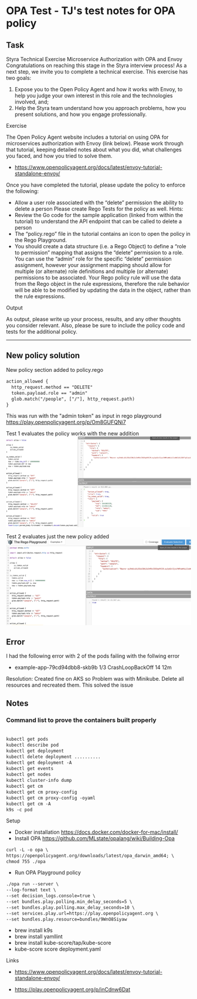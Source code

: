 # OPA Test - TJ's test notes for OPA policy

## Task

 Styra Technical Exercise
Microservice Authorization with OPA and Envoy
Congratulations on reaching this stage in the Styra interview process! As a next step, we invite you to complete a technical exercise. This exercise has two goals:
1. Expose you to the Open Policy Agent and how it works with Envoy, to help you judge your own interest in this role and the technologies involved, and;
2. Help the Styra team understand how you approach problems, how you present solutions, and how you engage professionally.

Exercise

The Open Policy Agent website includes a tutorial on using OPA for microservices authorization with Envoy (link below). Please work through that tutorial, keeping detailed notes about what you did, what challenges you faced, and how you tried to solve them.
* https://www.openpolicyagent.org/docs/latest/envoy-tutorial-standalone-envoy/ 

Once you have completed the tutorial, please update the policy to enforce the following:
* Allow a user role associated with the “delete” permission the ability to delete a person
Please create Rego Tests for the policy as well.
Hints:
* Review the Go code for the sample application (linked from within the tutorial) to
understand the API endpoint that can be called to delete a person
* The “policy.rego” file in the tutorial contains an icon   to open the policy in the Rego
Playground.
* You should create a data structure (i.e. a Rego Object) to define a “role to permission” mapping that assigns the “delete” permission to a role. You can use the “admin” role for the specific “delete” permission assignment, however your assignment mapping should allow for multiple (or alternate) role definitions and multiple (or alternate) permissions to be associated. Your Rego policy rule will use the data from the Rego object in the rule expressions, therefore the rule behavior will be able to be modified by updating the data in the object, rather than the rule expressions.
      
Output

As output, please write up your process, results, and any other thoughts you consider relevant. Also, please be sure to include the policy code and tests for the additional policy.

---------------------------------------------------------------------------------------------

## New policy solution

New policy section added to policy.rego
```
action_allowed {
  http_request.method == "DELETE"
  token.payload.role == "admin"
  glob.match("/people", ["/"], http_request.path)
}
```
This was run with the "admin token" as input in rego playground https://play.openpolicyagent.org/p/Om8GUFQNi7

Test 1 evaluates the policy works with the new addition
![Test1](Evaluate_Delete.png)

Test 2 evaluates just the new policy added
![Test 2](Evaluate_delete_selection.png)

## Error
I had the following error with 2 of the pods failing with the follwing error 

* example-app-79cd94dbb8-skb9b   1/3     CrashLoopBackOff   14         12m

Resolution: Created fine on AKS so Problem was with Minikube. Delete all resources and recreated them. This solved the issue






## Notes
###  Command list to prove the containers built properly
```

kubectl get pods
kubectl describe pod 
kubectl get deployment
kubectl delete deployment ..........
kubectl get deployment -A
kubectl get events
kubectl get nodes
kubectl cluster-info dump
kubectl get cm
kubectl get cm proxy-config
kubectl get cm proxy-config -oyaml
kubectl get cm -A
k9s -c pod
```


Setup

* Docker installation
https://docs.docker.com/docker-for-mac/install/
* Install OPA https://github.com/MLstate/opalang/wiki/Building-Opa
```
curl -L -o opa \
https://openpolicyagent.org/downloads/latest/opa_darwin_amd64; \
chmod 755 ./opa
```
* Run OPA Playground policy
```
./opa run --server \
--log-format text \
--set decision_logs.console=true \
--set bundles.play.polling.min_delay_seconds=5 \
--set bundles.play.polling.max_delay_seconds=10 \
--set services.play.url=https://play.openpolicyagent.org \
--set bundles.play.resource=bundles/9WnO8Siyaw
```





* brew install k9s
* brew install yamllint
* brew install kube-score/tap/kube-score
* kube-score score deployment.yaml

Links

* https://www.openpolicyagent.org/docs/latest/envoy-tutorial-standalone-envoy/

* https://play.openpolicyagent.org/p/inCdnw6Dat

